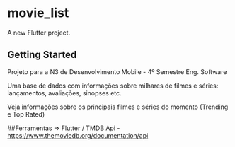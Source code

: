 # movie_list

A new Flutter project.

## Getting Started

Projeto para a N3 de Desenvolvimento Mobile - 4º Semestre Eng. Software

Uma base de dados com informações sobre milhares de filmes e séries: lançamentos, avaliações, sinopses etc.

Veja informações sobre os principais filmes e séries do momento (Trending e Top Rated)

##Ferramentas
=> Flutter / 
TMDB Api - https://www.themoviedb.org/documentation/api
